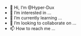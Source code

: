 - 👋 Hi, I’m @Hyper-Dux
- 👀 I’m interested in ...
- 🌱 I’m currently learning ...
- 💞️ I’m looking to collaborate on ...
- 📫 How to reach me ...

<!---
Hyper-Dux/Hyper-Dux is a ✨ special ✨ repository because its `README.md` (this file) appears on your GitHub profile.
You can click the Preview link to take a look at your changes.
--->
